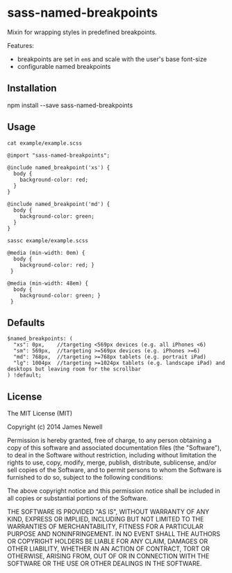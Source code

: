 # sass-named-breakpoints

Mixin for wrapping styles in predefined breakpoints.

Features:

- breakpoints are set in `em`s and scale with the user's base font-size
- configurable named breakpoints

## Installation

  npm install --save sass-named-breakpoints

## Usage

`cat example/example.scss`

    @import "sass-named-breakpoints";
    
    @include named_breakpoint('xs') {
      body {
        background-color: red;
      }
    }
    
    @include named_breakpoint('md') {
      body {
        background-color: green;
      }
    }
    
`sassc example/example.scss`

    @media (min-width: 0em) {
      body {
        background-color: red; }
     }
    
    @media (min-width: 48em) {
      body {
        background-color: green; }
     }
     
## Defaults
    
    $named_breakpoints: (
      "xs": 0px,    //targeting <569px devices (e.g. all iPhones <6)
      "sm": 569px,  //targeting >=569px devices (e.g. iPhones >=6)
      "md": 768px,  //targeting >=768px tablets (e.g. portrait iPad)
      "lg": 1004px  //targeting >=1024px tablets (e.g. landscape iPad) and desktops but leaving room for the scrollbar
    ) !default;

## License

The MIT License (MIT)

Copyright (c) 2014 James Newell

Permission is hereby granted, free of charge, to any person obtaining a copy of this software and associated documentation files (the "Software"), to deal in the Software without restriction, including without limitation the rights to use, copy, modify, merge, publish, distribute, sublicense, and/or sell copies of the Software, and to permit persons to whom the Software is furnished to do so, subject to the following conditions:

The above copyright notice and this permission notice shall be included in all copies or substantial portions of the Software.

THE SOFTWARE IS PROVIDED "AS IS", WITHOUT WARRANTY OF ANY KIND, EXPRESS OR IMPLIED, INCLUDING BUT NOT LIMITED TO THE WARRANTIES OF MERCHANTABILITY, FITNESS FOR A PARTICULAR PURPOSE AND NONINFRINGEMENT. IN NO EVENT SHALL THE AUTHORS OR COPYRIGHT HOLDERS BE LIABLE FOR ANY CLAIM, DAMAGES OR OTHER LIABILITY, WHETHER IN AN ACTION OF CONTRACT, TORT OR OTHERWISE, ARISING FROM, OUT OF OR IN CONNECTION WITH THE SOFTWARE OR THE USE OR OTHER DEALINGS IN THE SOFTWARE.